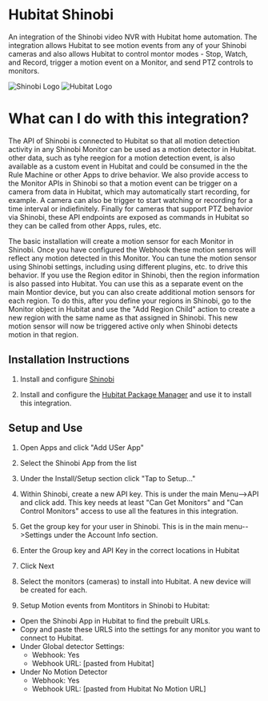 # Hubitat Shinobi

An integration of the Shinobi video NVR with Hubitat home automation. The integration allows Hubitat to see motion events from any of your Shinobi cameras and also allows Hubitat to control montor modes - Stop, Watch, and Record, trigger a motion event on a Monitor, and send PTZ controls to monitors.

![Shinobi Logo](https://shinobi.video/libs/assets/icon/apple-touch-icon-152x152.png)  ![Hubitat Logo](https://cdn.shopify.com/s/files/1/2575/8806/t/20/assets/hubitat-logo-white.png)

# What can I do with this integration?

The API of Shinobi is connected to Hubitat so that all motion detection activity in any Shinobi Monitor can be used as a motion detector in Hubitat. other data, such as tyhe reegion for a motion detection event, is also available as a custom event in Hubitat and could be consumed in the the Rule Machine or other Apps to drive behavior. We also provide access to the Monitor APIs in Shinobi so that a motion event can be trigger on a camera from data in Hubitat, which may automatically start recording, for example. A camera can also be trigger to start watching or recording for a time interval or indiefinitely. Finally for cameras that support PTZ behavior via Shinobi, these API endpoints are exposed as commands in Hubitat so they can be called from other Apps, rules, etc.

The basic installation will create a motion sensor for each Monitor in Shinobi.  Once you have configured the Webhook these motion sensros will reflect any motion detected in this Monitor. You can tune the motion sensor using Shinobi settings, including using different plugins, etc. to drive this behavior. If you use the Region editor in Shinobi, then the region information is also passed into Hubitat. You can use this as a separate event on the main Montior device, but you can also create additional motion sensors for each region. To do this, after you define your regions in Shinobi, go to the Monitor object in Hubitat and use the "Add Region Child" action to create a new region with the same name as that assigned in Shinobi. This new motion sensor will now be triggered active only when Shinobi detects motion in that region. 


## Installation Instructions
1. Install and configure [Shinobi](https://shinobi.video/)

2. Install and configure the [Hubitat Package Manager](https://github.com/dcmeglio/hubitat-packagemanager) and use it to install this integration.

## Setup and Use

1. Open Apps and click "Add USer App"

2. Select the Shinobi App from the list

3. Under the Install/Setup section click "Tap to Setup..."

4. Within Shinobi, create a new API key. This is under the main Menu-->API and click add. This key needs at least "Can Get Monitors" and "Can Control Monitors" access to use all the features in this integration.

5. Get the group key for your user in Shinobi. This is in the main menu-->Settings under the Account Info section.

6. Enter the Group key and API Key in the correct locations in Hubitat

7. Click Next

8. Select the monitors (cameras) to install into Hubitat. A new device will be created for each.

9. Setup Motion events from Montitors in Shinobi to Hubitat:

*  Open the Shinobi App in Hubitat to find the prebuilt URLs.
*  Copy and paste these URLS into the settings for any monitor you want to connect to Hubitat.
* Under Global detector Settings:
  - Webhook: Yes
  - Webhook URL: [pasted from Hubitat]
* Under No Motion Detector
  - Webhook: Yes
  - Webhook URL: [pasted from Hubitat No Motion URL]




